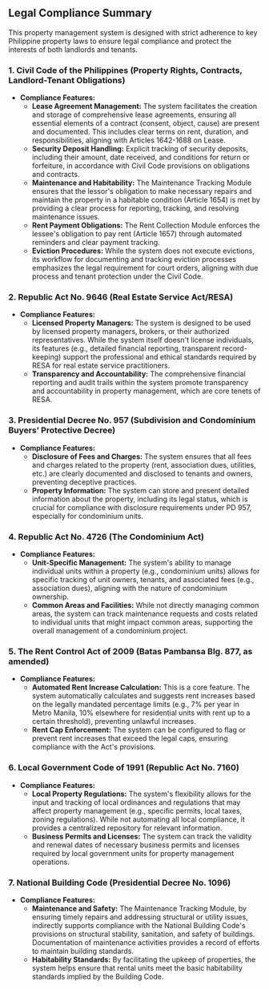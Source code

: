 ## Legal Compliance Summary

This property management system is designed with strict adherence to key Philippine property laws to ensure legal compliance and protect the interests of both landlords and tenants.

### 1. Civil Code of the Philippines (Property Rights, Contracts, Landlord-Tenant Obligations)
- **Compliance Features:**
    - **Lease Agreement Management:** The system facilitates the creation and storage of comprehensive lease agreements, ensuring all essential elements of a contract (consent, object, cause) are present and documented. This includes clear terms on rent, duration, and responsibilities, aligning with Articles 1642-1688 on Lease.
    - **Security Deposit Handling:** Explicit tracking of security deposits, including their amount, date received, and conditions for return or forfeiture, in accordance with Civil Code provisions on obligations and contracts.
    - **Maintenance and Habitability:** The Maintenance Tracking Module ensures that the lessor's obligation to make necessary repairs and maintain the property in a habitable condition (Article 1654) is met by providing a clear process for reporting, tracking, and resolving maintenance issues.
    - **Rent Payment Obligations:** The Rent Collection Module enforces the lessee's obligation to pay rent (Article 1657) through automated reminders and clear payment tracking.
    - **Eviction Procedures:** While the system does not execute evictions, its workflow for documenting and tracking eviction processes emphasizes the legal requirement for court orders, aligning with due process and tenant protection under the Civil Code.

### 2. Republic Act No. 9646 (Real Estate Service Act/RESA)
- **Compliance Features:**
    - **Licensed Property Managers:** The system is designed to be used by licensed property managers, brokers, or their authorized representatives. While the system itself doesn't license individuals, its features (e.g., detailed financial reporting, transparent record-keeping) support the professional and ethical standards required by RESA for real estate service practitioners.
    - **Transparency and Accountability:** The comprehensive financial reporting and audit trails within the system promote transparency and accountability in property management, which are core tenets of RESA.

### 3. Presidential Decree No. 957 (Subdivision and Condominium Buyers’ Protective Decree)
- **Compliance Features:**
    - **Disclosure of Fees and Charges:** The system ensures that all fees and charges related to the property (rent, association dues, utilities, etc.) are clearly documented and disclosed to tenants and owners, preventing deceptive practices.
    - **Property Information:** The system can store and present detailed information about the property, including its legal status, which is crucial for compliance with disclosure requirements under PD 957, especially for condominium units.

### 4. Republic Act No. 4726 (The Condominium Act)
- **Compliance Features:**
    - **Unit-Specific Management:** The system's ability to manage individual units within a property (e.g., condominium units) allows for specific tracking of unit owners, tenants, and associated fees (e.g., association dues), aligning with the nature of condominium ownership.
    - **Common Areas and Facilities:** While not directly managing common areas, the system can track maintenance requests and costs related to individual units that might impact common areas, supporting the overall management of a condominium project.

### 5. The Rent Control Act of 2009 (Batas Pambansa Blg. 877, as amended)
- **Compliance Features:**
    - **Automated Rent Increase Calculation:** This is a core feature. The system automatically calculates and suggests rent increases based on the legally mandated percentage limits (e.g., 7% per year in Metro Manila, 10% elsewhere for residential units with rent up to a certain threshold), preventing unlawful increases.
    - **Rent Cap Enforcement:** The system can be configured to flag or prevent rent increases that exceed the legal caps, ensuring compliance with the Act's provisions.

### 6. Local Government Code of 1991 (Republic Act No. 7160)
- **Compliance Features:**
    - **Local Property Regulations:** The system's flexibility allows for the input and tracking of local ordinances and regulations that may affect property management (e.g., specific permits, local taxes, zoning regulations). While not automating all local compliance, it provides a centralized repository for relevant information.
    - **Business Permits and Licenses:** The system can track the validity and renewal dates of necessary business permits and licenses required by local government units for property management operations.

### 7. National Building Code (Presidential Decree No. 1096)
- **Compliance Features:**
    - **Maintenance and Safety:** The Maintenance Tracking Module, by ensuring timely repairs and addressing structural or utility issues, indirectly supports compliance with the National Building Code's provisions on structural stability, sanitation, and safety of buildings. Documentation of maintenance activities provides a record of efforts to maintain building standards.
    - **Habitability Standards:** By facilitating the upkeep of properties, the system helps ensure that rental units meet the basic habitability standards implied by the Building Code.
